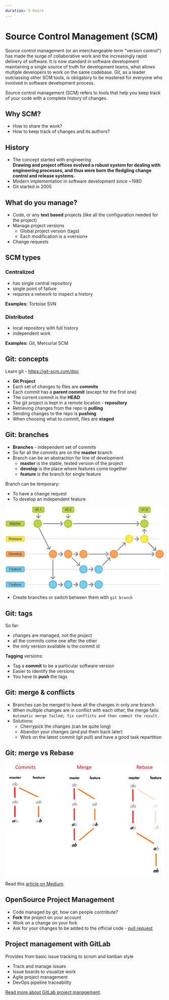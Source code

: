 ```yaml
---
duration: 3 hours
---
```


# Source Control Management (SCM)

Source control management (or an interchangeable term "version control") has made the surge of collaborative work and the increasingly rapid delivery of software. It is now standard in software development maintaining a single source of truth for development teams, what allows multiple developers to work on the same codebase. Git, as a leader outclassing other SCM tools, is obligatory to be mastered for everyone who involved in software development process.

Source control management (SCM) refers to tools that help you keep track of your code with a complete history of changes.

## Why SCM?

- How to share the work?
- How to keep track of changes and its authors?

## History

- The concept started with engineering   
  **Drawing and project offices evolved a robust system for dealing with engineering processes, and thus were born the fledgling change control and release systems.**
- Modern implementation in software development since ~1980
- Git started in 2005

## What do you manage?

- Code, or any **text based** projects (like all the configuration needed for the project)
- Manage project versions
  - Global project version (tags)
  - Each modification is a «version»
- Change requests

## SCM types

### Centralized

  - has single central repository
  - single point of failure
  - requires a network to inspect a history
  
**Examples:** Tortoise SVN

### Distributed

  - local repository with full history
  - independent work

**Examples:** Git, Mercurial SCM

## Git: concepts

Learn git - https://git-scm.com/doc

- **Git Project**
- Each set of changes to files are **commits**
- Each commit has a **parent commit** (except for the first one)
- The current commit is the **HEAD**
- The git project is kept in a remote location - **repository**
- Retrieving changes from the repo is **pulling**
- Sending changes to the repo is **pushing**
- When choosing what to commit, files are **staged**

## Git: branches

- **Branches** - independent set of commits
- So far all the commits are on the **master** branch
- Branch can be an abstraction for line of development
  - **master** is the stable, tested version of the project
  - **develop** is the place where features come together
  - **feature** is the branch for single feature

Branch can be temporary:
  - To have a change request
  - To develop an independent feature
    
![Git branches](image/git_branch.png)

- Create branches or switch between them with `git branch`

## Git: tags

So far:

- changes are managed, not the project
- all the commits come one after the other
- the only version available is the commit id

**Tagging** versions:

- Tag a **commit** to be a particular software version
- Easier to identify the versions
- You have to **push** the tags

## Git: merge & conflicts

- Branches can be merged to have all the changes in only one branch
- When multiple changes are in conflict with each other, the merge fails: `Automatic merge failed; fix conflicts and then commit the result.`
- Solutions:
  - Cherrypick the changes (can be quite long)
  - Abandon your changes (and put them back later)
  - Work on the latest commit (git pull) and have a good task repartition

## Git: merge vs Rebase

![Merge vs Rebase](image/merge-vs-rebase.png)

Read this [article on Medium](https://medium.com/datadriveninvestor/git-rebase-vs-merge-cc5199edd77c).

## OpenSource Project Management

- Code managed by git, how can people contribute?
- **Fork** the project on your account
- Work on a change on your fork
- Ask for your changes to be added to the official code - [pull request](https://help.github.com/en/github/collaborating-with-issues-and-pull-requests/about-pull-requests)

## Project management with GitLab

Provides from basic issue tracking to scrum and kanban style

- Track and manage issues 
- Issue boards to visualize work
- Agile project management
- DevOps pipeline traceability

[Read more about GitLab project management](https://about.gitlab.com/solutions/project-management/).
